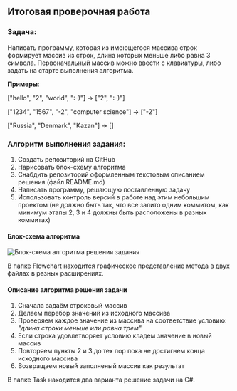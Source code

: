 ## Итоговая проверочная работа

### Задача:
Написать программу, которая из имеющегося массива строк формирует массив из строк, длина которых меньше либо равна 3 символа. Первоначальный массив можно ввести с клавиатуры, либо задать на старте выполнения алгоритма. 

__Примеры__:

["hello", "2", "world", ":-)"] -> ["2", ":-)"]

["1234", "1567", "-2", "computer science"] -> ["-2"]

["Russia", "Denmark", "Kazan"] -> [] 


### Алгоритм выполнения задания:
1. Создать репозиторий на GitHub
2. Нарисовать блок-схему алгоритма
3. Снабдить репозиторий оформленным текстовым описанием решения (файл README.md)
4. Написать программу, решающую поставленную задачу
5. Использовать контроль версий в работе над этим небольшим проектом (не должно быть так, что все залито одним коммитом, как минимум этапы 2, 3 и 4 должны быть расположены в разных коммитах)


#### Блок-схема алгоритма
![Блок-схема алгоритма решения задания](https://user-images.githubusercontent.com/115852634/205906999-8376d4d9-70b8-4384-b20e-96ec87cf26d5.png)

В папке Flowchart находится графическое представление метода в двух файлах в разных расширениях.

#### Описание алгоритма решения задачи
1. Сначала задаём строковый массив
2. Делаем перебор значений из исходного массива
3. Проверяем каждое значение из массива на соответствие условию: _"длина строки меньше или равна трем"_
4. Если строка удовлетворяет условию кладем значение в новый массив
5. Повторяем пункты 2 и 3 до тех пор пока не достигнем конца исходного массива
6. Возвращаем новый заполненый массив как результат

В папке Task находится два варианта решение задачи на C#.
